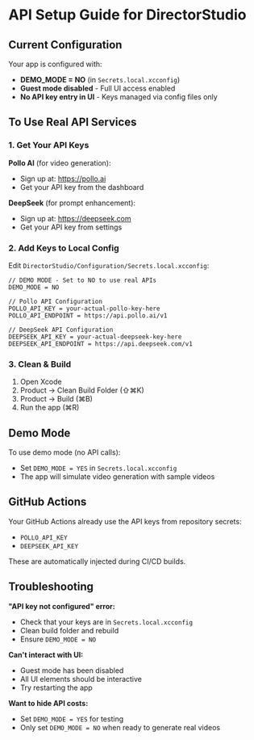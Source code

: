 # API Setup Guide for DirectorStudio

## Current Configuration

Your app is configured with:
- **DEMO_MODE = NO** (in `Secrets.local.xcconfig`)
- **Guest mode disabled** - Full UI access enabled
- **No API key entry in UI** - Keys managed via config files only

## To Use Real API Services

### 1. Get Your API Keys

**Pollo AI** (for video generation):
- Sign up at: https://pollo.ai
- Get your API key from the dashboard

**DeepSeek** (for prompt enhancement):
- Sign up at: https://deepseek.com
- Get your API key from settings

### 2. Add Keys to Local Config

Edit `DirectorStudio/Configuration/Secrets.local.xcconfig`:

```
// DEMO MODE - Set to NO to use real APIs
DEMO_MODE = NO

// Pollo API Configuration
POLLO_API_KEY = your-actual-pollo-key-here
POLLO_API_ENDPOINT = https://api.pollo.ai/v1

// DeepSeek API Configuration
DEEPSEEK_API_KEY = your-actual-deepseek-key-here
DEEPSEEK_API_ENDPOINT = https://api.deepseek.com/v1
```

### 3. Clean & Build

1. Open Xcode
2. Product → Clean Build Folder (⇧⌘K)
3. Product → Build (⌘B)
4. Run the app (⌘R)

## Demo Mode

To use demo mode (no API calls):
- Set `DEMO_MODE = YES` in `Secrets.local.xcconfig`
- The app will simulate video generation with sample videos

## GitHub Actions

Your GitHub Actions already use the API keys from repository secrets:
- `POLLO_API_KEY`
- `DEEPSEEK_API_KEY`

These are automatically injected during CI/CD builds.

## Troubleshooting

**"API key not configured" error:**
- Check that your keys are in `Secrets.local.xcconfig`
- Clean build folder and rebuild
- Ensure `DEMO_MODE = NO`

**Can't interact with UI:**
- Guest mode has been disabled
- All UI elements should be interactive
- Try restarting the app

**Want to hide API costs:**
- Set `DEMO_MODE = YES` for testing
- Only set `DEMO_MODE = NO` when ready to generate real videos
